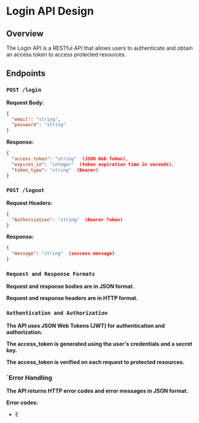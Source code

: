 # Login API Design

## Overview

The Login API is a RESTful API that allows users to authenticate and obtain an access token to access protected resources.

## Endpoints

### `POST /login`

**Request Body:**

```json
{
  "email": "string",
  "password": "string"
}
```

**Response:**

```json
{
  "access_token": "string"  (JSON Web Token),
  "expires_in": "integer"  (token expiration time in seconds),
  "token_type": "string"  (Bearer)
}
```
### `POST /logout`

**Request Headers:**
```json
{
  "Authorization": "string"  (Bearer Token)
}
```
**Response:**
```json
{
  "message": "string"  (success message)
}
```
### `Request and Response Formats`

**Request and response bodies are in JSON format.**

**Request and response headers are in HTTP format.**

### `Authentication and Authorization`

**The API uses JSON Web Tokens (JWT) for authentication and authorization.**

**The access_token is generated using the user's credentials and a secret key.**

**The access_token is verified on each request to protected resources.**

### `Error Handling

**The API returns HTTP error codes and error messages in JSON format.**

**Error codes:**

 + E



